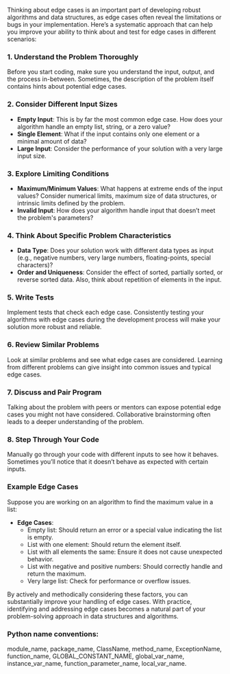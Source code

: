 Thinking about edge cases is an important part of developing robust algorithms and data structures, as edge cases often reveal the limitations or bugs in your implementation. Here’s a systematic approach that can help you improve your ability to think about and test for edge cases in different scenarios:

### 1. Understand the Problem Thoroughly
Before you start coding, make sure you understand the input, output, and the process in-between. Sometimes, the description of the problem itself contains hints about potential edge cases.

### 2. Consider Different Input Sizes
- **Empty Input**: This is by far the most common edge case. How does your algorithm handle an empty list, string, or a zero value?
- **Single Element**: What if the input contains only one element or a minimal amount of data?
- **Large Input**: Consider the performance of your solution with a very large input size.

### 3. Explore Limiting Conditions
- **Maximum/Minimum Values**: What happens at extreme ends of the input values? Consider numerical limits, maximum size of data structures, or intrinsic limits defined by the problem.
- **Invalid Input**: How does your algorithm handle input that doesn’t meet the problem's parameters?

### 4. Think About Specific Problem Characteristics
- **Data Type**: Does your solution work with different data types as input (e.g., negative numbers, very large numbers, floating-points, special characters)?
- **Order and Uniqueness**: Consider the effect of sorted, partially sorted, or reverse sorted data. Also, think about repetition of elements in the input.

### 5. Write Tests
Implement tests that check each edge case. Consistently testing your algorithms with edge cases during the development process will make your solution more robust and reliable.

### 6. Review Similar Problems
Look at similar problems and see what edge cases are considered. Learning from different problems can give insight into common issues and typical edge cases.

### 7. Discuss and Pair Program
Talking about the problem with peers or mentors can expose potential edge cases you might not have considered. Collaborative brainstorming often leads to a deeper understanding of the problem.

### 8. Step Through Your Code
Manually go through your code with different inputs to see how it behaves. Sometimes you’ll notice that it doesn’t behave as expected with certain inputs.

### Example Edge Cases
Suppose you are working on an algorithm to find the maximum value in a list:
- **Edge Cases**:
  - Empty list: Should return an error or a special value indicating the list is empty.
  - List with one element: Should return the element itself.
  - List with all elements the same: Ensure it does not cause unexpected behavior.
  - List with negative and positive numbers: Should correctly handle and return the maximum.
  - Very large list: Check for performance or overflow issues.
  
By actively and methodically considering these factors, you can substantially improve your handling of edge cases. With practice, identifying and addressing edge cases becomes a natural part of your problem-solving approach in data structures and algorithms.

### Python name conventions:
module_name, package_name, ClassName, method_name, ExceptionName, function_name, GLOBAL_CONSTANT_NAME, global_var_name, instance_var_name, function_parameter_name, local_var_name.


